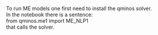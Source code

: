 To run ME models one first need to install the qminos solver. <br />
In the notebook there is a sentence: <br />
from qminos.me1 import ME_NLP1 <br />
that calls the solver.  <br />
